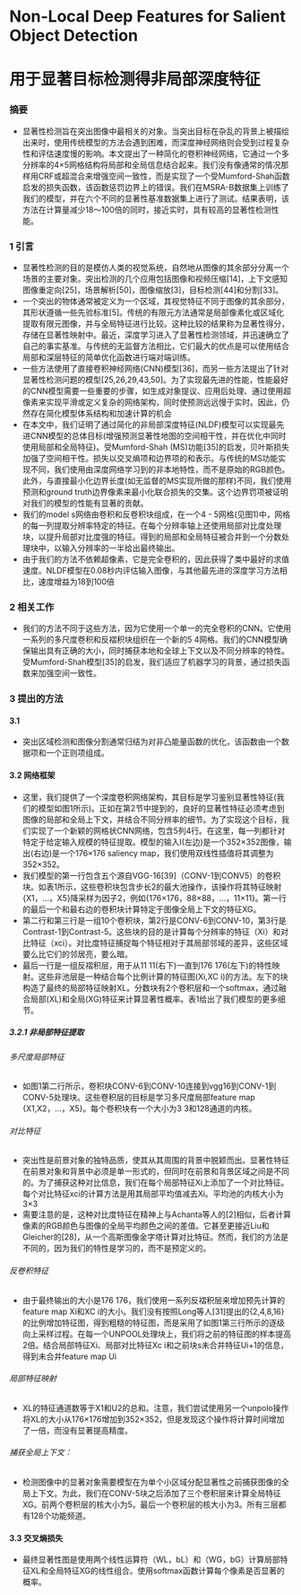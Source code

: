 # Non-Local Deep Features for Salient Object Detection
# 用于显著目标检测得非局部深度特征
### 摘要
- 显著性检测旨在突出图像中最相关的对象。当突出目标在杂乱的背景上被描绘出来时，使用传统模型的方法会遇到困难，而深度神经网络则会受到过程复杂性和评估速度慢的影响。本文提出了一种简化的卷积神经网络，它通过一个多分辨率的4×5网格结构将局部和全局信息结合起来。我们没有像通常的情况那样用CRF或超混合来增强空间一致性，而是实现了一个受Mumford-Shah函数启发的损失函数，该函数惩罚边界上的错误。我们在MSRA-B数据集上训练了我们的模型，并在六个不同的显著性基准数据集上进行了测试。结果表明，该方法在计算量减少18～100倍的同时，接近实时，具有较高的显著性检测性能。
### 1 引言
- 显著性检测的目的是模仿人类的视觉系统，自然地从图像的其余部分分离一个场景的主要对象。突出检测的几个应用包括图像和视频压缩[14]，上下文感知图像重定向[25]，场景解析[50]，图像缩放[3]，目标检测[44]和分割[33]。
- 一个突出的物体通常被定义为一个区域，其视觉特征不同于图像的其余部分，其形状遵循一些先验标准[5]。传统的有限元方法通常是局部像素化或区域化提取有限元图像，并与全局特征进行比较。这种比较的结果称为显著性得分，存储在显著性映射中。最近，深度学习进入了显著性检测领域，并迅速确立了自己的事实基准。与传统的无监督方法相比，它们最大的优点是可以使用结合局部和深层特征的简单优化函数进行端对端训练。
- 一些方法使用了直接卷积神经网络(CNN)模型[36]，而另一些方法提出了针对显著性检测问题的模型[25,26,29,43,50]。为了实现最先进的性能，性能最好的CNN模型需要一些重要的步骤，如生成对象提议、应用后处理、通过使用超像素来实现平滑或定义复杂的网络架构，同时使预测远远慢于实时。因此，仍然存在简化模型体系结构和加速计算的机会
- 在本文中，我们证明了通过简化的非局部深度特征(NLDF)模型可以实现最先进CNN模型的总体目标(增强预测显著性地图的空间相干性，并在优化中同时使用局部和全局特征)。受Mumford-Shah (MS)功能[35]的启发，贝叶斯损失加强了空间相干性。损失以交叉熵项和边界项的和表示。与传统的MS功能实现不同，我们使用由深度网络学习到的非本地特性，而不是原始的RGB颜色。此外，与直接最小化边界长度(如无监督的MS实现所做的那样)不同，我们使用预测和ground truth边界像素来最小化联合损失的交集。这个边界罚项被证明对我们的模型的性能有显著的贡献。
- 我们的model s网络由卷积和反卷积块组成，在一个4 - 5网格(见图1)中，网格的每一列提取分辨率特定的特征。在每个分辨率轴上还使用局部对比度处理块，以提升局部对比度强的特征。得到的局部和全局特征被合并到一个分数处理块中，以输入分辨率的一半给出最终输出。
- 由于我们的方法不依赖超像素，它是完全卷积的，因此获得了类中最好的求值速度。NLDF模型在0.08秒内评估输入图像，与其他最先进的深度学习方法相比，速度增益为18到100倍
### 2 相关工作
- 我们的方法不同于这些方法，因为它使用一个单一的完全卷积的CNN。它使用一系列的多尺度卷积和反褶积块组织在一个新的5 4网格。我们的CNN模型确保输出具有正确的大小，同时捕获本地和全球上下文以及不同分辨率的特性。受Mumford-Shah模型[35]的启发，我们适应了机器学习的背景，通过损失函数来加强空间一致性。
### 3 提出的方法
#### 3.1
- 突出区域检测和图像分割通常归结为对非凸能量函数的优化，该函数由一个数据项和一个正则项组成。

#### 3.2 网络框架
- 这里，我们提供了一个深度卷积网络架构，其目标是学习鉴别显著性特征(我们的模型如图1所示)。正如在第2节中提到的，良好的显著性特征必须考虑到图像的局部和全局上下文，并结合不同分辨率的细节。为了实现这个目标，我们实现了一个新颖的网格状CNN网络，包含5列4行。在这里，每一列都针对特定于给定输入规模的特征提取。模型的输入I(左边)是一个352×352图像，输出(右边)是一个176×176 saliency map，我们使用双线性插值将其调整为352×352。
- 我们模型的第一行包含五个源自VGG-16[39]（CONV-1到CONV5）的卷积块。如表1所示，这些卷积块包含步长2的最大池操作，该操作将其特征映射{X1，…，X5}降采样为因子2，例如{176×176，88×88，…，11×11}。第一行的最后一个和最右边的卷积块计算特定于图像全局上下文的特征XG。
- 第二行和第三行是一组10个卷积块，第2行是CONV-6到CONV-10，第3行是Contrast-1到Contrast-5。这些块的目的是计算每个分辨率的特征（Xi）和对比特征（xci）。对比度特征捕捉每个特征相对于其局部邻域的差异，这些区域要么比它们的邻居亮，要么暗。
- 最后一行是一组反褶积层，用于从11 11(右下)一直到176 176(左下)的特性映射。这些非池层是一种结合每个比例计算的特征图(Xi,XC i)的方法。左下的块构造了最终的局部特征映射XL。分数块有2个卷积层和一个softmax，通过融合局部(XL)和全局(XG)特征来计算显著性概率。表1给出了我们模型的更多细节。
##### 3.2.1 非局部特征提取
###### 多尺度局部特征
- 如图1第二行所示，卷积块CONV-6到CONV-10连接到vgg16到CONV-1到CONV-5处理块。这些卷积层的目标是学习多尺度局部feature map {X1,X2，…，X5}。每个卷积块有一个大小为3 3和128通道的内核。
###### 对比特征
- 突出性是前景对象的独特品质，使其从其周围的背景中脱颖而出。显著性特征在前景对象和背景中必须是单一形式的，但同时在前景和背景区域之间是不同的。为了捕获这种对比信息，我们在每个局部特征Xi上添加了一个对比特征。每个对比特征xci的计算方法是用其局部平均值减去Xi。平均池的内核大小为3×3 
- 需要注意的是，这种对比度特征在精神上与Achanta等人的[2]相似，后者计算像素的RGB颜色与图像的全局平均颜色之间的差值。它甚至更接近Liu和Gleicher的[28]，从一个高斯图像金字塔计算对比特征。然而，我们的方法是不同的，因为我们的特性是学习的，而不是预定义的。
###### 反卷积特征
- 由于最终输出的大小是176 176，我们使用一系列反褶积层来增加预先计算的feature map Xi和XC i的大小。我们没有按照Long等人[31]提出的{2,4,8,16}的比例增加特征图，得到粗糙的特征图，而是采用了如图1第三行所示的逐级向上采样过程。在每一个UNPOOL处理块上，我们将之前的特征图的样本提高2倍。结合局部特征Xi、局部对比特征Xc i和之前块s未合并特征Ui+1的信息，得到未合并feature map Ui
###### 局部特征映射
- XL的特征通道数等于X1和U2的总和。注意，我们尝试使用另一个unpolo操作将XL的大小从176×176增加到352×352，但是发现这个操作将计算时间增加了一倍，而没有显著提高精度。
###### 捕获全局上下文：
- 检测图像中的显著对象需要模型在为单个小区域分配显著性之前捕获图像的全局上下文。为此，我们在CONV-5块之后添加了三个卷积层来计算全局特征XG。前两个卷积层的核大小为5，最后一个卷积层的核大小为3。所有三层都有128个功能频道。
#### 3.3 交叉熵损失
- 最终显著性图是使用两个线性运算符（WL，bL）和（WG，bG）计算局部特征XL和全局特征XG的线性组合。使用softmax函数计算每个像素是否显著的概率。
